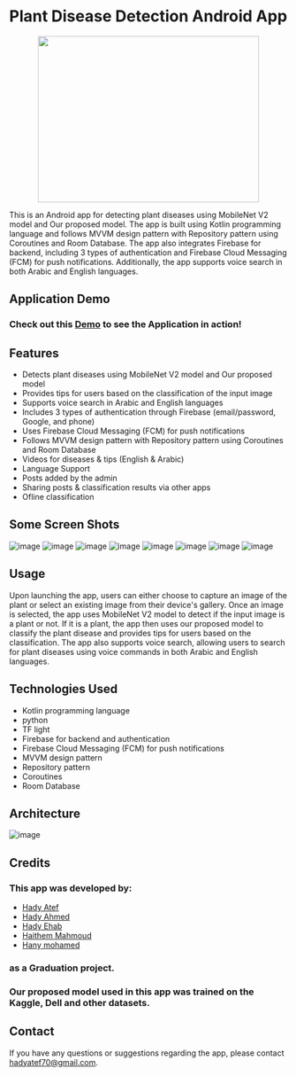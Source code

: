 

# Plant Disease Detection Android App

<p align="center">
  <img src="https://user-images.githubusercontent.com/76757642/236619490-b5e09b73-0ef9-49a0-a625-c5d42c2d97e5.png"  
       style="width: 400px; height: 300px;" />
</p>



This is an Android app for detecting plant diseases using MobileNet V2 model and Our proposed model. The app is built using Kotlin programming language and follows MVVM design pattern with Repository pattern using Coroutines and Room Database. The app also integrates Firebase for backend, including 3 types of authentication and Firebase Cloud Messaging (FCM) for push notifications. Additionally, the app supports voice search in both Arabic and English languages.

## Application Demo
### Check out this [Demo](https://youtu.be/sk_WSSBfKB8) to see the Application in action!


## Features

- Detects plant diseases using MobileNet V2 model and Our proposed model
- Provides tips for users based on the classification of the input image
- Supports voice search in Arabic and English languages
- Includes 3 types of authentication through Firebase (email/password, Google, and phone)
- Uses Firebase Cloud Messaging (FCM) for push notifications
- Follows MVVM design pattern with Repository pattern using Coroutines and Room Database
- Videos for diseases & tips (English & Arabic)
- Language Support
- Posts added by the admin
- Sharing posts & classification results via other apps
- Ofline classification

## Some Screen Shots

![image](https://user-images.githubusercontent.com/76757642/236683685-38d0f509-8c8d-4be3-a124-3f675ba5f14c.png)
![image](https://user-images.githubusercontent.com/76757642/236683695-e780c47f-3454-4586-b4ff-004b12a56c99.png)
![image](https://user-images.githubusercontent.com/76757642/236683710-167e3341-fe85-47f4-b6d5-8b2c9b10f448.png)
![image](https://user-images.githubusercontent.com/76757642/236683747-f52e6255-8318-404b-8942-5abea4f2c8a3.png)
![image](https://user-images.githubusercontent.com/76757642/236683759-31c2acf0-e420-4e52-86a8-0e1bf59ae7d7.png)
![image](https://user-images.githubusercontent.com/76757642/236683769-7777f30d-edcb-4fef-99d2-40ec56225b03.png)
![image](https://user-images.githubusercontent.com/76757642/236683784-183c8166-3f9c-43e0-a172-62cb3084643f.png)
![image](https://user-images.githubusercontent.com/76757642/236683788-7079e8c1-4f57-481c-bdf1-55cfecece6eb.png)


## Usage

Upon launching the app, users can either choose to capture an image of the plant or select an existing image from their device's gallery. Once an image is selected, the app uses MobileNet V2 model to detect if the input image is a plant or not. If it is a plant, the app then uses our proposed model to classify the plant disease and provides tips for users based on the classification. The app also supports voice search, allowing users to search for plant diseases using voice commands in both Arabic and English languages.

## Technologies Used

- Kotlin programming language
- python
- TF light
- Firebase for backend and authentication
- Firebase Cloud Messaging (FCM) for push notifications
- MVVM design pattern
- Repository pattern 
- Coroutines
- Room Database

## Architecture

![image](https://user-images.githubusercontent.com/76757642/236619134-90d778e1-0ada-4b2b-8ac1-a52ea84f01c0.png)

## Credits

### This app was developed by: 
- [Hady Atef](https://github.com/hady-o)
- [Hady Ahmed](https://github.com/HadyAhmed00)
- [Hady Ehab](https://github.com/HodBossHod)
- [Haithem Mahmoud](https://github.com/haitham2001)
- [Hany mohamed](https://github.com/HaniASU)
### as a Graduation project. 

### Our proposed model used in this app was trained on the Kaggle, Dell and other datasets.

## Contact

If you have any questions or suggestions regarding the app, please contact hadyatef70@gmail.com.
